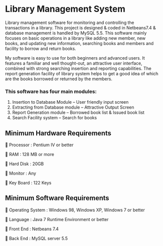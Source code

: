 # Library Management System
Library management software for monitoring and controlling the
transactions in a library. This project is designed & coded in
Netbeans7.4 & database management is handled by MySQL 5.5. This
software mainly focuses on basic operations in a library like adding new
member, new books, and updating new information, searching books and
members and facility to borrow and return books.

My software is easy to use for both beginners and advanced users. It features a
familiar and well thought-out, an attractive user interface, combined
with strong searching insertion and reporting capabilities. The report
generation facility of library system helps to get a good idea of which
are the books borrowed or returned by the members.

### This software has four main modules:
1. Insertion to Database Module – User friendly input screen
2. Extracting from Database module – Attractive Output Screen
3. Report Generation module – Borrowed book list & Issued book
list
4. Search Facility system – Search for books

## Minimum Hardware Requirements
 Processor : Pentium IV or better

 RAM : 128 MB or more

 Hard Disk : 20GB

 Monitor : Any

 Key Board : 122 Keys

## Minimum Software Requirements
 Operating System : Windows 98, Windows XP,
                     Windows 7 or better

 Language : Java 7 Runtime Environment or better

 Front End : Netbeans 7.4

 Back End : MySQL server 5.5
